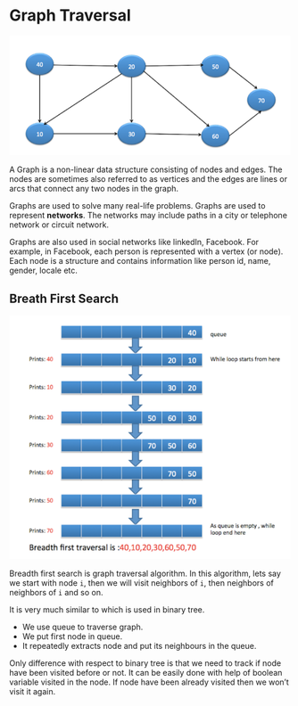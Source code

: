 # Graph Traversal

<img src="https://github.com/210517-Enterprise/demos/blob/main/week6/imgs/graph.png" width="600px">

A Graph is a non-linear data structure consisting of nodes and edges. The nodes are sometimes also referred to as vertices and the edges are lines or arcs that connect any two nodes in the graph.

Graphs are used to solve many real-life problems. Graphs are used to represent **networks**. The networks may include paths in a city or telephone network or circuit network. 

Graphs are also used in social networks like linkedIn, Facebook. For example, in Facebook, each person is represented with a vertex (or node). Each node is a structure and contains information like person id, name, gender, locale etc.

## Breath First Search

<img src="https://github.com/210517-Enterprise/demos/blob/main/week6/imgs/traverse.png" width="600px">

Breadth first search is graph traversal algorithm. In this algorithm, lets say we start with node `i`, then we will visit neighbors of `i`, then neighbors of neighbors of `i` and so on.

It is very much similar to which is used in binary tree. 
  - We use queue to traverse graph. 
  - We put first node in queue. 
  - It repeatedly extracts node and put its neighbours in the queue. 
  
Only difference with respect to binary tree is that we need to track if node have been visited before or not. It can be easily done with help of boolean variable visited in the node. If node have been already visited then we won’t visit it again.
